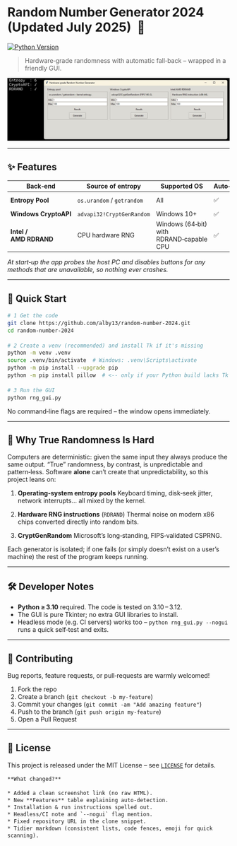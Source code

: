 # Random Number Generator 2024 (Updated July 2025) &nbsp;🎲
[![Python Version](https://img.shields.io/badge/python-3.10%2B-blue)](https://www.python.org/downloads/)

> Hardware‑grade randomness with automatic fall‑back – wrapped in a friendly GUI.

![Screenshot of the GUI](program-screenshot-2025.png)

---

## ✨  Features
| Back‑end | Source of entropy | Supported OS | Auto‑detects? | Notes |
|----------|------------------|--------------|---------------|-------|
| **Entropy Pool** | `os.urandom` / `getrandom` | All | ✅ | Always available |
| **Windows CryptoAPI** | `advapi32!CryptGenRandom` | Windows 10+ | ✅ | FIPS‑compliant |
| **Intel / AMD RDRAND** | CPU hardware RNG | Windows (64‑bit) with RDRAND‑capable CPU | ✅ | Greyed‑out if unsupported |

*At start‑up the app probes the host PC and disables buttons for any methods that are unavailable, so nothing ever crashes.*

---

## 🚀  Quick Start

```bash
# 1 Get the code
git clone https://github.com/alby13/random-number-2024.git
cd random-number-2024

# 2 Create a venv (recommended) and install Tk if it's missing
python -m venv .venv
source .venv/bin/activate  # Windows: .venv\Scripts\activate
python -m pip install --upgrade pip
python -m pip install pillow  # <-- only if your Python build lacks Tk images

# 3 Run the GUI
python rng_gui.py
````

No command‑line flags are required – the window opens immediately.

---

## 🧐  Why True Randomness Is Hard

Computers are deterministic: given the same input they always produce the same output.
“True” randomness, by contrast, is unpredictable and pattern‑less. Software **alone** can’t create that unpredictability, so this project leans on:

1. **Operating‑system entropy pools**
   Keyboard timing, disk‑seek jitter, network interrupts… all mixed by the kernel.

2. **Hardware RNG instructions** (`RDRAND`)
   Thermal noise on modern x86 chips converted directly into random bits.

3. **CryptGenRandom**
   Microsoft’s long‑standing, FIPS‑validated CSPRNG.

Each generator is isolated; if one fails (or simply doesn’t exist on a user’s machine) the rest of the program keeps running.

---

## 🛠️  Developer Notes

* **Python ≥ 3.10** required.
  The code is tested on 3.10 – 3.12.
* The GUI is pure Tkinter; no extra GUI libraries to install.
* Headless mode (e.g. CI servers) works too – `python rng_gui.py --nogui` runs a quick self‑test and exits.

---

## 🤝  Contributing

Bug reports, feature requests, or pull‑requests are warmly welcomed!

1. Fork the repo
2. Create a branch (`git checkout -b my-feature`)
3. Commit your changes (`git commit -am "Add amazing feature"`)
4. Push to the branch (`git push origin my-feature`)
5. Open a Pull Request

---

## 📄  License

This project is released under the MIT License – see [`LICENSE`](LICENSE) for details.

```
**What changed?**

* Added a clean screenshot link (no raw HTML).
* New **Features** table explaining auto‑detection.
* Installation & run instructions spelled out.
* Headless/CI note and `--nogui` flag mention.
* Fixed repository URL in the clone snippet.
* Tidier markdown (consistent lists, code fences, emoji for quick scanning).
```
